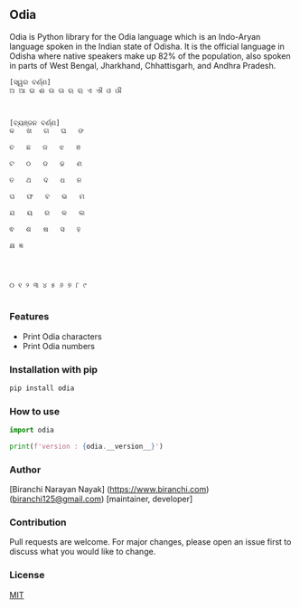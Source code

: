 ## Odia

Odia is Python library for the Odia language which is an Indo-Aryan language spoken in the Indian state of Odisha. It is the official language in Odisha where native speakers make up 82% of the population, also spoken in parts of West Bengal, Jharkhand, Chhattisgarh, and Andhra Pradesh.



```bash
[ସ୍ୱର ବର୍ଣ୍ଣ]
ଅ ଆ ଇ ଈ ଉ ଊ ଋ ୠ ଏ ଐ ଓ ଔ 



[ବ୍ୟଞ୍ଜନ ବର୍ଣ୍ଣ]
କ	ଖ	ଗ	ଘ	ଙ

ଚ	ଛ	ଜ	ଝ	ଞ

ଟ	ଠ	ଡ	ଢ	ଣ

ତ	ଥ	ଦ	ଧ	ନ

ପ	ଫ	ବ	ଭ	ମ

ଯ	ୟ	ର	ଳ	ଲ

ଵ   ଶ	ଷ	ସ	ହ

କ୍ଷ	ଜ୍ଞ




୦ ୧ ୨ ୩ ୪ ୫ ୬ ୭ ୮ ୯



```



### Features

* Print Odia characters
* Print Odia numbers



### Installation with pip

```bash
pip install odia
```




### How to use

```python
import odia

print(f'version : {odia.__version__}')
```



### Author

[Biranchi Narayan Nayak] (https://www.biranchi.com) (<biranchi125@gmail.com>) [maintainer, developer]


 
### Contribution

Pull requests are welcome. For major changes, please open an issue first to discuss what you would like to change.




### License

[MIT](https://choosealicense.com/licenses/mit/)



